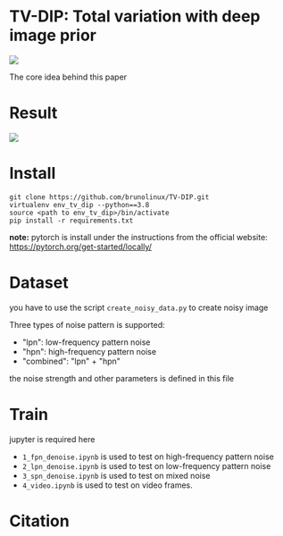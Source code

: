 # TV-DIP: Total variation with deep image prior 
![](img/struct.png)

The core idea behind this paper



# Result 
![](img/video.png)

# Install
```shell
git clone https://github.com/brunolinux/TV-DIP.git
virtualenv env_tv_dip --python==3.8
source <path to env_tv_dip>/bin/activate
pip install -r requirements.txt
```

**note:** pytorch is install under the instructions from the official website: https://pytorch.org/get-started/locally/

# Dataset
you have to use the script `create_noisy_data.py` to create noisy image

Three types of noise pattern is supported:

- "lpn": low-frequency pattern noise
- "hpn": high-frequency pattern noise
- "combined": "lpn" + "hpn"

the noise strength and other parameters is defined in this file



# Train

jupyter is required here

- `1_fpn_denoise.ipynb` is used to test on high-frequency pattern noise
- `2_lpn_denoise.ipynb` is used to test on low-frequency pattern noise
- `3_spn_denoise.ipynb` is used to test on mixed noise
- `4_video.ipynb` is used to test on video frames.






# Citation
